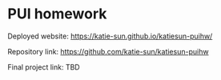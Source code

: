 # PUI homework

Deployed website: https://katie-sun.github.io/katiesun-puihw/

Repository link: https://github.com/katie-sun/katiesun-puihw

Final project link: TBD
